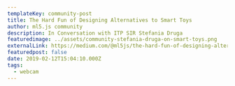 ```yaml
---
templateKey: community-post
title: The Hard Fun of Designing Alternatives to Smart Toys
author: ml5.js community
description: In Conversation with ITP SIR Stefania Druga
featuredimage: ../assets/community-stefania-druga-on-smart-toys.png
externalLink: https://medium.com/@ml5js/the-hard-fun-of-designing-alternatives-to-smart-toys-dd72da1c6de8
featuredpost: false
date: 2019-02-12T15:04:10.000Z
tags:
  - webcam
---
```

